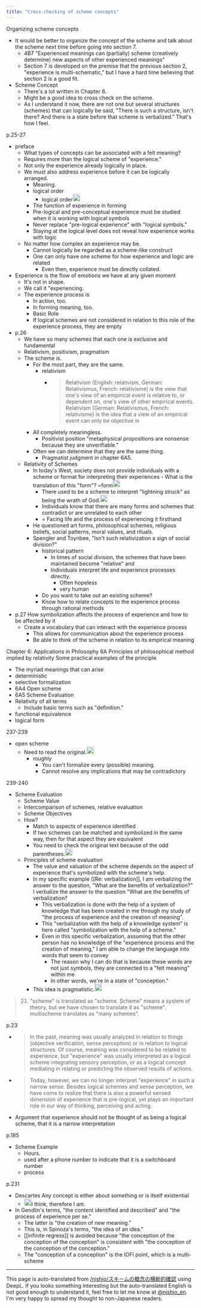 ```yaml
---
title: "Cross-checking of scheme concepts"
---
```


Organizing scheme concepts
- It would be better to organize the concept of the scheme and talk about the scheme next time before going into section 7.
    - 4B7 "Experienced meanings can (partially) scheme (creatively determine) new aspects of other experienced meanings"
    - Section 7 is developed on the premise that the previous section 2, "experience is multi-schematic," but I have a hard time believing that section 2 is a good fit.
- Scheme Concept
    - There's a lot written in Chapter 6.
    - Might be a good idea to cross check on the scheme.
    - As I understand it now, there are not one but several structures (schemes) that can logically be said, "There is such a structure, isn't there? And there is a state before that scheme is verbalized." That's how I feel.

p.25-27
- preface
    - What types of concepts can be associated with a felt meaning?
    - Requires more than the logical scheme of "experience."
    - Not only the experience already logically in place.
    - We must also address experience before it can be logically arranged.
        - Meaning.
        - logical order
            - logical order<img src='https://scrapbox.io/api/pages/nishio-en/nishio/icon' alt='nishio.icon' height="19.5"/>
        - The function of experience in forming
        - Pre-logical and pre-conceptual experience must be studied when it is working with logical symbols
        - Never replace "pre-logical experience" with "logical symbols."
        - Staying at the logical level does not reveal how experience works with logic
    - No matter how complex an experience may be.
        - Cannot logically be regarded as a scheme-like construct
        - One can only have one scheme for how experience and logic are related
            - Even then, experience must be directly collated.
- Experience is the flow of emotions we have at any given moment
    - It's not in shape.
    - We call it "experiencing.
    - The experience process is
        - In action, too.
        - In forming meaning, too.
        - Basic Role
        - If logical schemes are not considered in relation to this role of the experience process, they are empty
- p.26
    - We have so many schemes that each one is exclusive and fundamental
    - Relativism, positivism, pragmatism
    - The scheme is.
        - For the most part, they are the same.
            - relativism
                - > Relativism (English: relativism, German: Relativismus, French: relativisme) is the view that one's view of an empirical event is relative to, or dependent on, one's view of other empirical events. Relativism (German: Relativismus, French: relativisme) is the idea that a view of an empirical event can only be objective in
        - All completely meaningless.
            - Positivist position "metaphysical propositions are nonsense because they are unverifiable."
        - Often we can determine that they are the same thing.
            - Pragmatist judgment in chapter 6A5.
    - Relativity of Schemes
        - In today's West, society does not provide individuals with a scheme or format for interpreting their experiences
                - What is the translation of this "form"? =form<img src='https://scrapbox.io/api/pages/nishio-en/nishio/icon' alt='nishio.icon' height="19.5"/>
            - There used to be a scheme to interpret "lightning struck" as being the wrath of God.<img src='https://scrapbox.io/api/pages/nishio-en/nishio/icon' alt='nishio.icon' height="19.5"/>
            - Individuals know that there are many forms and schemes that contradict or are unrelated to each other
            - = Facing life and the process of experiencing it firsthand
        - He questioned art forms, philosophical schemes, religious beliefs, social patterns, moral values, and rituals.
        - Spengler and Toynbee, "Isn't such relativization a sign of social division?"
            - historical pattern
                - In times of social division, the schemes that have been maintained become "relative" and
                - Individuals interpret life and experience processes directly.
                    - Often hopeless
                    - very human
            - Do you want to take out an existing scheme?
            - Know how to relate concepts to the experience process through rational methods
- p.27 How symbolization affects the process of experience and how to be affected by it
    - Create a vocabulary that can interact with the experience process
        - This allows for communication about the experience process
        - Be able to think of the scheme in relation to its empirical meaning


Chapter 6: Applications in Philosophy
6A Principles of philosophical method implied by relativity
Some practical examples of the principle
- The myriad meanings that can arise
- deterministic
- selective formalization
- 6A4 Open scheme
- 6A5 Scheme Evaluation
- Relativity of all terms
    - Include basic terms such as "definition."
- functional equivalence
- logical form

237-239
- open scheme
    - Need to read the original.<img src='https://scrapbox.io/api/pages/nishio-en/nishio/icon' alt='nishio.icon' height="19.5"/>
        - roughly
            - You can't formalize every (possible) meaning.
            - Cannot resolve any implications that may be contradictory

239-240
- Scheme Evaluation
    - Scheme Value
    - Intercomparison of schemes, relative evaluation
    - Scheme Objectives
    - How?
        - Match to aspects of experience identified
        - If two schemes can be matched and symbolized in the same way, then for that aspect they are equivalent
        - You need to check the original text because of the odd parentheses.<img src='https://scrapbox.io/api/pages/nishio-en/nishio/icon' alt='nishio.icon' height="19.5"/>
    - Principles of scheme evaluation
        - The value and valuation of the scheme depends on the aspect of experience that's symbolized with the scheme's help.
        - In my specific example [[Re: verbalization]], I am verbalizing the answer to the question, "What are the benefits of verbalization?" I verbalize the answer to the question "What are the benefits of verbalization?
            - This verbalization is done with the help of a system of knowledge that has been created in me through my study of "the process of experience and the creation of meaning".
            - This "verbalization with the help of a knowledge system" is here called "symbolization with the help of a scheme."
            - Even in this specific verbalization, assuming that the other person has no knowledge of the "experience process and the creation of meaning," I am able to change the language into words that seem to convey
                - The reason why I can do that is because these words are not just symbols, they are connected to a "felt meaning" within me
                - In other words, we're in a state of "conception."
        - This idea is pragmatistic.<img src='https://scrapbox.io/api/pages/nishio-en/nishio/icon' alt='nishio.icon' height="19.5"/>

> 21. "scheme" is translated as "scheme. Scheme" means a system of theory, but we have chosen to translate it as "scheme".
> multischeme translates as "many schemes".

p.23
- > In the past, meaning was usually analyzed in relation to things (objective verification, sense perception) or in relation to logical structures. Of course, meaning was considered to be related to experience, but "experience" was usually interpreted as a logical scheme integrating sensory perception, or as a logical concept mediating in relating or predicting the observed results of actions.
- > Today, however, we can no longer interpret "experience" in such a narrow sense. Besides logical schemes and sense perception, we have come to realize that there is also a powerful sensed dimension of experience that is pre-logical, yet plays an important role in our way of thinking, perceiving and acting.
- Argument that experience should not be thought of as being a logical scheme, that it is a narrow interpretation

p.185
- Scheme Example
    - Hours.
    - used after a phone number to indicate that it is a switchboard number
    - process

p.231
- Descartes Any concept is either about something or is itself existential
    - <img src='https://scrapbox.io/api/pages/nishio-en/nishio/icon' alt='nishio.icon' height="19.5"/>I think, therefore I am.
- In Gendlin's terms, "the content identified and described" and "the process of experience per se."
    - The latter is "the creation of new meaning."
    - This is, in Spinoza's terms, "the idea of an idea."
    - [[infinite regress]] is avoided because "the conception of the conception of the conception" is consistent with "the conception of the conception of the conception."
    - The "conception of a conception" is the IOFI point, which is a multi-scheme

---
This page is auto-translated from [/nishio/スキームの概念の横断的確認](https://scrapbox.io/nishio/スキームの概念の横断的確認) using DeepL. If you looks something interesting but the auto-translated English is not good enough to understand it, feel free to let me know at [@nishio_en](https://twitter.com/nishio_en). I'm very happy to spread my thought to non-Japanese readers.